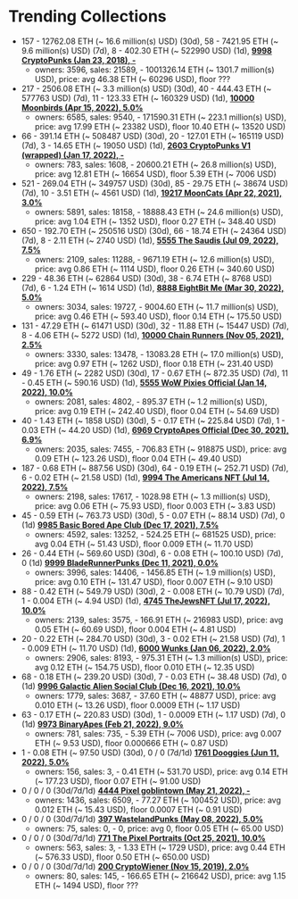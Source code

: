 # Trending Collections

-  157 - 12762.08 ETH  (~ 16.6 million(s) USD) (30d), 58 - 7421.95 ETH  (~ 9.6 million(s) USD) (7d), 8 - 402.30 ETH  (~ 522990 USD) (1d), **[9998 CryptoPunks (Jan 23, 2018), -](https://opensea.io/collection/cryptopunks)**
   - owners: 3596,   sales:  21589,   -  1001326.14 ETH  (~ 1301.7 million(s) USD),   price: avg 46.38 ETH  (~ 60296 USD),   floor ???
-  217 - 2506.08 ETH  (~ 3.3 million(s) USD) (30d), 40 - 444.43 ETH  (~ 577763 USD) (7d), 11 - 123.33 ETH  (~ 160329 USD) (1d), **[10000 Moonbirds (Apr 15, 2022), 5.0%](https://opensea.io/collection/proof-moonbirds)**
   - owners: 6585,   sales:  9540,   -  171590.31 ETH  (~ 223.1 million(s) USD),   price: avg 17.99 ETH  (~ 23382 USD),   floor 10.40 ETH  (~ 13520 USD)
-  66 - 391.14 ETH  (~ 508487 USD) (30d), 20 - 127.01 ETH  (~ 165119 USD) (7d), 3 - 14.65 ETH  (~ 19050 USD) (1d), **[2603 CryptoPunks V1 (wrapped) (Jan 17, 2022), -](https://opensea.io/collection/official-v1-punks)**
   - owners: 783,   sales:  1608,   -  20600.21 ETH  (~ 26.8 million(s) USD),   price: avg 12.81 ETH  (~ 16654 USD),   floor 5.39 ETH  (~ 7006 USD)
-  521 - 269.04 ETH  (~ 349757 USD) (30d), 85 - 29.75 ETH  (~ 38674 USD) (7d), 10 - 3.51 ETH  (~ 4561 USD) (1d), **[19217 MoonCats (Apr 22, 2021), 3.0%](https://opensea.io/collection/acclimatedmooncats)**
   - owners: 5891,   sales:  18158,   -  18888.43 ETH  (~ 24.6 million(s) USD),   price: avg 1.04 ETH  (~ 1352 USD),   floor 0.27 ETH  (~ 348.40 USD)
-  650 - 192.70 ETH  (~ 250516 USD) (30d), 66 - 18.74 ETH  (~ 24364 USD) (7d), 8 - 2.11 ETH  (~ 2740 USD) (1d), **[5555 The Saudis (Jul 09, 2022), 7.5%](https://opensea.io/collection/thesaudis)**
   - owners: 2109,   sales:  11288,   -  9671.19 ETH  (~ 12.6 million(s) USD),   price: avg 0.86 ETH  (~ 1114 USD),   floor 0.26 ETH  (~ 340.60 USD)
-  229 - 48.36 ETH  (~ 62864 USD) (30d), 38 - 6.74 ETH  (~ 8768 USD) (7d), 6 - 1.24 ETH  (~ 1614 USD) (1d), **[8888 EightBit Me (Mar 30, 2022), 5.0%](https://opensea.io/collection/eightbitme)**
   - owners: 3034,   sales:  19727,   -  9004.60 ETH  (~ 11.7 million(s) USD),   price: avg 0.46 ETH  (~ 593.40 USD),   floor 0.14 ETH  (~ 175.50 USD)
-  131 - 47.29 ETH  (~ 61471 USD) (30d), 32 - 11.88 ETH  (~ 15447 USD) (7d), 8 - 4.06 ETH  (~ 5272 USD) (1d), **[10000 Chain Runners (Nov 05, 2021), 2.5%](https://opensea.io/collection/chain-runners-nft)**
   - owners: 3330,   sales:  13478,   -  13083.28 ETH  (~ 17.0 million(s) USD),   price: avg 0.97 ETH  (~ 1262 USD),   floor 0.18 ETH  (~ 231.40 USD)
-  49 - 1.76 ETH  (~ 2282 USD) (30d), 17 - 0.67 ETH  (~ 872.35 USD) (7d), 11 - 0.45 ETH  (~ 590.16 USD) (1d), **[5555 WoW Pixies Official (Jan 14, 2022), 10.0%](https://opensea.io/collection/wow-pixies-v2)**
   - owners: 2081,   sales:  4802,   -  895.37 ETH  (~ 1.2 million(s) USD),   price: avg 0.19 ETH  (~ 242.40 USD),   floor 0.04 ETH  (~ 54.69 USD)
-  40 - 1.43 ETH  (~ 1858 USD) (30d), 5 - 0.17 ETH  (~ 225.84 USD) (7d), 1 - 0.03 ETH  (~ 44.20 USD) (1d), **[6969 CryptoApes Official (Dec 30, 2021), 6.9%](https://opensea.io/collection/cryptoapes-official)**
   - owners: 2035,   sales:  7455,   -  706.83 ETH  (~ 918875 USD),   price: avg 0.09 ETH  (~ 123.26 USD),   floor 0.04 ETH  (~ 49.40 USD)
-  187 - 0.68 ETH  (~ 887.56 USD) (30d), 64 - 0.19 ETH  (~ 252.71 USD) (7d), 6 - 0.02 ETH  (~ 21.58 USD) (1d), **[9994 The Americans NFT (Jul 14, 2022), 7.5%](https://opensea.io/collection/the-americans-nft)**
   - owners: 2198,   sales:  17617,   -  1028.98 ETH  (~ 1.3 million(s) USD),   price: avg 0.06 ETH  (~ 75.93 USD),   floor 0.003 ETH  (~ 3.83 USD)
-  45 - 0.59 ETH  (~ 763.73 USD) (30d), 5 - 0.07 ETH  (~ 88.14 USD) (7d), 0 (1d)  **[9985 Basic Bored Ape Club (Dec 17, 2021), 7.5%](https://opensea.io/collection/basicboredapeclub)**
   - owners: 4592,   sales:  13252,   -  524.25 ETH  (~ 681525 USD),   price: avg 0.04 ETH  (~ 51.43 USD),   floor 0.009 ETH  (~ 11.70 USD)
-  26 - 0.44 ETH  (~ 569.60 USD) (30d), 6 - 0.08 ETH  (~ 100.10 USD) (7d), 0 (1d)  **[9999 BladeRunnerPunks (Dec 11, 2021), 0.0%](https://opensea.io/collection/bladerunner-punks)**
   - owners: 3996,   sales:  14406,   -  1456.85 ETH  (~ 1.9 million(s) USD),   price: avg 0.10 ETH  (~ 131.47 USD),   floor 0.007 ETH  (~ 9.10 USD)
-  88 - 0.42 ETH  (~ 549.79 USD) (30d), 2 - 0.008 ETH  (~ 10.79 USD) (7d), 1 - 0.004 ETH  (~ 4.94 USD) (1d), **[4745 TheJewsNFT (Jul 17, 2022), 10.0%](https://opensea.io/collection/thejews-nft)**
   - owners: 2139,   sales:  3575,   -  166.91 ETH  (~ 216983 USD),   price: avg 0.05 ETH  (~ 60.69 USD),   floor 0.004 ETH  (~ 4.81 USD)
-  20 - 0.22 ETH  (~ 284.70 USD) (30d), 3 - 0.02 ETH  (~ 21.58 USD) (7d), 1 - 0.009 ETH  (~ 11.70 USD) (1d), **[6000 Wunks (Jan 06, 2022), 2.0%](https://opensea.io/collection/wunks)**
   - owners: 2906,   sales:  8193,   -  975.31 ETH  (~ 1.3 million(s) USD),   price: avg 0.12 ETH  (~ 154.75 USD),   floor 0.010 ETH  (~ 12.35 USD)
-  68 - 0.18 ETH  (~ 239.20 USD) (30d), 7 - 0.03 ETH  (~ 38.48 USD) (7d), 0 (1d)  **[9996 Galactic Alien Social Club (Dec 16, 2021), 10.0%](https://opensea.io/collection/galacticaliensocialclub)**
   - owners: 1779,   sales:  3687,   -  37.60 ETH  (~ 48877 USD),   price: avg 0.010 ETH  (~ 13.26 USD),   floor 0.0009 ETH  (~ 1.17 USD)
-  63 - 0.17 ETH  (~ 220.83 USD) (30d), 1 - 0.0009 ETH  (~ 1.17 USD) (7d), 0 (1d)  **[9973 BinaryApes (Feb 21, 2022), 9.0%](https://opensea.io/collection/binaryapes)**
   - owners: 781,   sales:  735,   -  5.39 ETH  (~ 7006 USD),   price: avg 0.007 ETH  (~ 9.53 USD),   floor 0.000666 ETH  (~ 0.87 USD)
-  1 - 0.08 ETH  (~ 97.50 USD) (30d), 0 / 0 (7d/1d)  **[1761 Dooggies (Jun 11, 2022), 5.0%](https://opensea.io/collection/dooggies)**
   - owners: 156,   sales:  3,   -  0.41 ETH  (~ 531.70 USD),   price: avg 0.14 ETH  (~ 177.23 USD),   floor 0.07 ETH  (~ 91.00 USD)
-  0 / 0 / 0 (30d/7d/1d)  **[4444 Pixel goblintown (May 21, 2022), -](https://opensea.io/collection/pixel-goblintown)**
   - owners: 1436,   sales:  6509,   -  77.27 ETH  (~ 100452 USD),   price: avg 0.012 ETH  (~ 15.43 USD),   floor 0.0007 ETH  (~ 0.91 USD)
-  0 / 0 / 0 (30d/7d/1d)  **[397 WastelandPunks (May 08, 2022), 5.0%](https://opensea.io/collection/wastelandpunks)**
   - owners: 75,   sales:  0,   -  0,   price: avg 0,   floor 0.05 ETH  (~ 65.00 USD)
-  0 / 0 / 0 (30d/7d/1d)  **[771 The Pixel Portraits (Oct 25, 2021), 10.0%](https://opensea.io/collection/the-pixel-portraits)**
   - owners: 563,   sales:  3,   -  1.33 ETH  (~ 1729 USD),   price: avg 0.44 ETH  (~ 576.33 USD),   floor 0.50 ETH  (~ 650.00 USD)
-  0 / 0 / 0 (30d/7d/1d)  **[200 CryptoWiener (Nov 15, 2019), 2.0%](https://opensea.io/collection/cryptowiener-4)**
   - owners: 80,   sales:  145,   -  166.65 ETH  (~ 216642 USD),   price: avg 1.15 ETH  (~ 1494 USD),   floor ???

